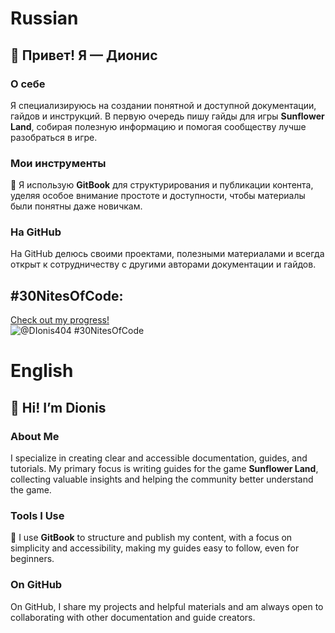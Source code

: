 # Russian
## 👋 Привет! Я — Дионис

### О себе
Я специализируюсь на создании понятной и доступной документации, гайдов и инструкций. В первую очередь пишу гайды для игры **Sunflower Land**, собирая полезную информацию и помогая сообществу лучше разобраться в игре.

### Мои инструменты
📘 Я использую **GitBook** для структурирования и публикации контента, уделяя особое внимание простоте и доступности, чтобы материалы были понятны даже новичкам.

### На GitHub
На GitHub делюсь своими проектами, полезными материалами и всегда открыт к сотрудничеству с другими авторами документации и гайдов.
## #30NitesOfCode:
  [Check out my progress!](https://www.codedex.io/@DIonis404/30-nites-of-code)  
  ![@DIonis404 #30NitesOfCode](https://www.codedex.io/api/petStatus?user=DIonis404)
# English
## 👋 Hi! I’m Dionis

### About Me
I specialize in creating clear and accessible documentation, guides, and tutorials. My primary focus is writing guides for the game **Sunflower Land**, collecting valuable insights and helping the community better understand the game.

### Tools I Use
📘 I use **GitBook** to structure and publish my content, with a focus on simplicity and accessibility, making my guides easy to follow, even for beginners.

### On GitHub
On GitHub, I share my projects and helpful materials and am always open to collaborating with other documentation and guide creators.

